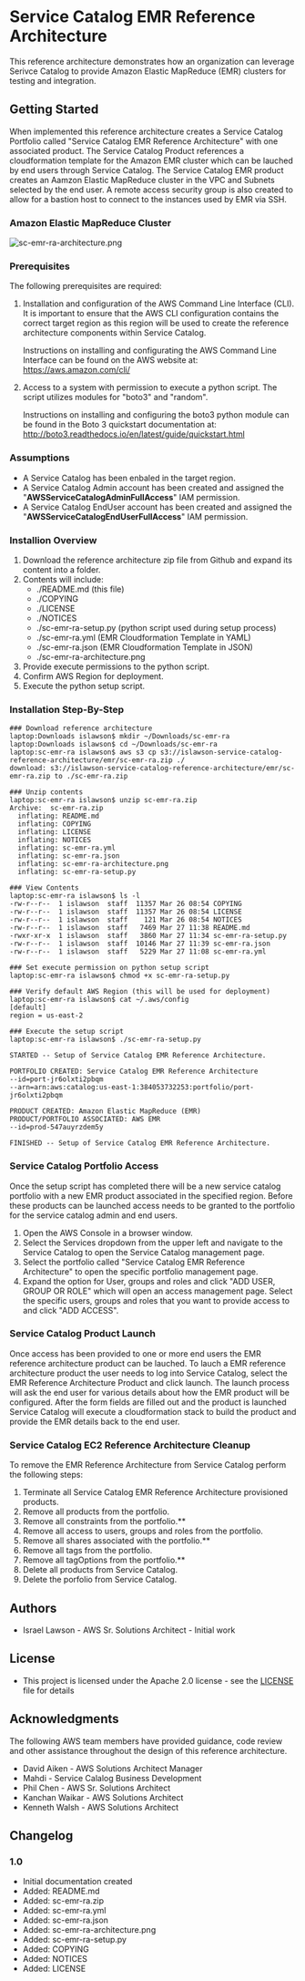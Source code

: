# Service Catalog EMR Reference Architecture

This reference architecture demonstrates how an organization can leverage Serivce Catalog to provide Amazon Elastic MapReduce (EMR) clusters for testing and integration.

## Getting Started

When implemented this reference architecture creates a Service Catalog Portfolio called "Service Catalog EMR Reference Architecture" with one associated product.  The Service Catalog Product references a cloudformation template for the Amazon EMR cluster which can be lauched by end users through Service Catalog.  The Service Catalog EMR product creates an Aamzon Elastic MapReduce cluster in the VPC and Subnets selected by the end user.  A remote access security group is also created to allow for a bastion host to connect to the instances used by EMR via SSH.

### Amazon Elastic MapReduce Cluster

![sc-emr-ra-architecture.png](sc-emr-ra-architecture.png)

### Prerequisites

The following prerequisites are required:

1. Installation and configuration of the AWS Command Line Interface (CLI).  It is important to ensure that the AWS CLI configuration contains the correct target region as this region will be used to create the reference architecture components within Service Catalog.

    Instructions on installing and configurating the AWS Command Line Interface can be found on the AWS website at: https://aws.amazon.com/cli/

2. Access to a system with permission to execute a python script. The script utilizes modules for "boto3" and "random".

    Instructions on installing and configuring the boto3 python module can be found in the Boto 3 quickstart documentation at: http://boto3.readthedocs.io/en/latest/guide/quickstart.html

### Assumptions

* A Service Catalog has been enbaled in the target region.
* A Service Catalog Admin account has been created and assigned the "**AWSServiceCatalogAdminFullAccess**" IAM permission.
* A Service Catalog EndUser account has been created and assigned the "**AWSServiceCatalogEndUserFullAccess**" IAM permission.

### Installion Overview

1. Download the reference architecture zip file from Github and expand its content into a folder.
2. Contents will include:
    * ./README.md (this file)
    * ./COPYING
    * ./LICENSE
    * ./NOTICES
    * ./sc-emr-ra-setup.py (python script used during setup process)
    * ./sc-emr-ra.yml (EMR Cloudformation Template in YAML)
    * ./sc-emr-ra.json (EMR Cloudformation Template in JSON)
    * ./sc-emr-ra-architecture.png
3. Provide execute permissions to the python script.
4. Confirm AWS Region for deployment.
5. Execute the python setup script.

### Installation Step-By-Step

```text
### Download reference architecture
laptop:Downloads islawson$ mkdir ~/Downloads/sc-emr-ra
laptop:Downloads islawson$ cd ~/Downloads/sc-emr-ra
laptop:sc-emr-ra islawson$ aws s3 cp s3://islawson-service-catalog-reference-architecture/emr/sc-emr-ra.zip ./
download: s3://islawson-service-catalog-reference-architecture/emr/sc-emr-ra.zip to ./sc-emr-ra.zip

### Unzip contents
laptop:sc-emr-ra islawson$ unzip sc-emr-ra.zip 
Archive:  sc-emr-ra.zip
  inflating: README.md 
  inflating: COPYING
  inflating: LICENSE
  inflating: NOTICES   
  inflating: sc-emr-ra.yml     
  inflating: sc-emr-ra.json 
  inflating: sc-emr-ra-architecture.png    
  inflating: sc-emr-ra-setup.py        

### View Contents
laptop:sc-emr-ra islawson$ ls -l
-rw-r--r--  1 islawson  staff  11357 Mar 26 08:54 COPYING
-rw-r--r--  1 islawson  staff  11357 Mar 26 08:54 LICENSE
-rw-r--r--  1 islawson  staff    121 Mar 26 08:54 NOTICES
-rw-r--r--  1 islawson  staff   7469 Mar 27 11:38 README.md
-rwxr-xr-x  1 islawson  staff   3860 Mar 27 11:34 sc-emr-ra-setup.py
-rw-r--r--  1 islawson  staff  10146 Mar 27 11:39 sc-emr-ra.json
-rw-r--r--  1 islawson  staff   5229 Mar 27 11:08 sc-emr-ra.yml

### Set execute permission on python setup script
laptop:sc-emr-ra islawson$ chmod +x sc-emr-ra-setup.py 

### Verify default AWS Region (this will be used for deployment)
laptop:sc-emr-ra islawson$ cat ~/.aws/config
[default]
region = us-east-2

### Execute the setup script 
laptop:sc-emr-ra islawson$ ./sc-emr-ra-setup.py 

STARTED -- Setup of Service Catalog EMR Reference Architecture.

PORTFOLIO CREATED: Service Catalog EMR Reference Architecture
--id=port-jr6olxti2pbqm
--arn=arn:aws:catalog:us-east-1:384053732253:portfolio/port-jr6olxti2pbqm

PRODUCT CREATED: Amazon Elastic MapReduce (EMR)
PRODUCT/PORTFOLIO ASSOCIATED: AWS EMR
--id=prod-547auyrzdem5y

FINISHED -- Setup of Service Catalog EMR Reference Architecture.
```

### Service Catalog Portfolio Access

Once the setup script has completed there will be a new service catalog portfolio with a new EMR product associated in the specified region.  Before these products can be launched access needs to be granted to the portfolio for the service catalog admin and end users.

1. Open the AWS Console in a browser window.
2. Select the Services dropdown from the upper left and navigate to the Service Catalog to open the Service Catalog management page.
3. Select the portfolio called "Service Catalog EMR Reference Architecture" to open the specific portfolio management page.
4. Expand the option for User, groups and roles and click "ADD USER, GROUP OR ROLE" which will open an access management page.  Select the specific users, groups and roles that you want to provide access to and click "ADD ACCESS".

### Service Catalog Product Launch

Once access has been provided to one or more end users the EMR reference architecture product can be lauched.  To lauch a EMR reference architecture product the user needs to log into Service Catalog, select the EMR Reference Architecture Product and click launch.  The launch process will ask the end user for various details about how the EMR product will be configured.  After the form fields are filled out and the product is launched Service Catalog will execute a cloudformation stack to build the product and provide the EMR details back to the end user.

### Service Catalog EC2 Reference Architecture Cleanup

To remove the EMR Reference Architecture from Service Catalog perform the following steps:

1. Terminate all Service Catalog EMR Reference Architecture provisioned products.
2. Remove all products from the portfolio.
3. Remove all constraints from the portfolio.**
3. Remove all access to users, groups and roles from the portfolio.
4. Remove all shares associated with the portfolio.**
4. Remove all tags from the portfolio.
5. Remove all tagOptions from the portfolio.**
5. Delete all products from Service Catalog.
5. Delete the porfolio from Service Catalog.

## Authors

* Israel Lawson - AWS Sr. Solutions Architect - Initial work

## License

* This project is licensed under the Apache 2.0 license - see the [LICENSE](LICENSE) file for details

## Acknowledgments

The following AWS team members have provided guidance, code review and other assistance throughout the design of this reference architecture.

* David Aiken - AWS Solutions Architect Manager
* Mahdi - Service Calalog Business Development
* Phil Chen - AWS Sr. Solutions Architect
* Kanchan Waikar - AWS Solutions Architect
* Kenneth Walsh - AWS Solutions Architect

## Changelog

### 1.0
* Initial documentation created
* Added: README.md
* Added: sc-emr-ra.zip
* Added: sc-emr-ra.yml   
* Added: sc-emr-ra.json      
* Added: sc-emr-ra-architecture.png   
* Added: sc-emr-ra-setup.py         
* Added: COPYING
* Added: NOTICES
* Added: LICENSE